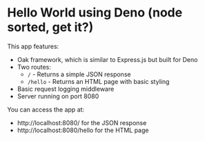 # Hello World using Deno (node sorted, get it?)

This app features:

- Oak framework, which is similar to Express.js but built for Deno
- Two routes:
  - `/` - Returns a simple JSON response
  - `/hello` - Returns an HTML page with basic styling
- Basic request logging middleware
- Server running on port 8080

You can access the app at:

- http://localhost:8080/ for the JSON response
- http://localhost:8080/hello for the HTML page